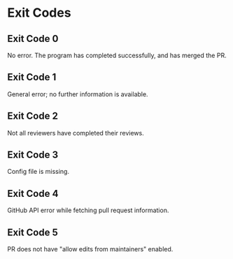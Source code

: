 # Exit Codes

## Exit Code 0

No error. The program has completed successfully, and has merged the PR.

## Exit Code 1

General error; no further information is available.

## Exit Code 2

Not all reviewers have completed their reviews.

## Exit Code 3

Config file is missing.

## Exit Code 4

GitHub API error while fetching pull request information.

## Exit Code 5

PR does not have "allow edits from maintainers" enabled.
